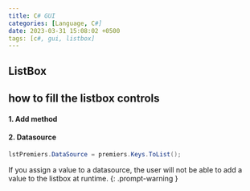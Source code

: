 ```yaml
---
title: C# GUI
categories: [Language, C#]
date: 2023-03-31 15:08:02 +0500
tags: [c#, gui, listbox]
---
```



## ListBox
## how to fill the listbox controls
#### 1. Add method

#### 2. Datasource
```c#
lstPremiers.DataSource = premiers.Keys.ToList();
```

If you assign a value to a datasource, the user will not be able to add a value to the listbox at runtime. 
{: .prompt-warning }
